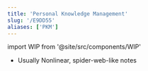 ```yaml
---
title: 'Personal Knowledge Management'
slug: '/E9DD55'
aliases: ['PKM']
---
```


import WIP from '@site/src/components/WIP'

<WIP />

- Usually Nonlinear, spider-web-like notes